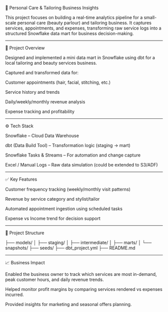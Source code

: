 🧵 Personal Care & Tailoring Business Insights

This project focuses on building a real-time analytics pipeline for a small-scale personal care (beauty parlour) and tailoring business. It captures services, appointments, and expenses, transforming raw service logs into a structured Snowflake data mart for business decision-making.


---

📌 Project Overview

Designed and implemented a mini data mart in Snowflake using dbt for a local tailoring and beauty services business.

Captured and transformed data for:

Customer appointments (hair, facial, stitching, etc.)

Service history and trends

Daily/weekly/monthly revenue analysis

Expense tracking and profitability




---

⚙️ Tech Stack

Snowflake – Cloud Data Warehouse

dbt (Data Build Tool) – Transformation logic (staging → mart)

Snowflake Tasks & Streams – For automation and change capture

Excel / Manual Logs – Raw data simulation (could be extended to S3/ADF)



---

✅ Key Features

Customer frequency tracking (weekly/monthly visit patterns)

Revenue by service category and stylist/tailor

Automated appointment ingestion using scheduled tasks

Expense vs Income trend for decision support



---

📂 Project Structure

├── models/
│   ├── staging/
│   ├── intermediate/
│   ├── marts/
│   └── snapshots/
├── seeds/
├── dbt_project.yml
├── README.md


---

📈 Business Impact

Enabled the business owner to track which services are most in-demand, peak customer hours, and daily revenue trends.

Helped monitor profit margins by comparing services rendered vs expenses incurred.

Provided insights for marketing and seasonal offers planning.


